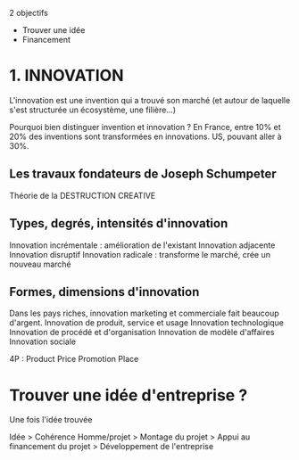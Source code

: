 2 objectifs 
- Trouver une idée
- Financement

# 1. INNOVATION

L'innovation est une invention qui a trouvé son marché
(et autour de laquelle s'est structurée un écosystème, une filière...)

Pourquoi bien distinguer invention et innovation ?
En France, entre 10% et 20% des inventions sont transformées en innovations.
US, pouvant aller à 30%.


## Les travaux fondateurs de Joseph Schumpeter
Théorie de la DESTRUCTION CREATIVE

## Types, degrés, intensités d'innovation
Innovation incrémentale : amélioration de l'existant
Innovation adjacente
Innovation disruptif
Innovation radicale : transforme le marché, crée un nouveau marché

## Formes, dimensions d'innovation
Dans les pays riches, innovation marketing et commerciale fait beaucoup d'argent.
Innovation de produit, service et usage
Innovation technologique
Innovation de procédé et d'organisation
Innovation de modèle d'affaires
Innovation sociale

4P : Product Price Promotion Place

# Trouver une idée d'entreprise ?
Une fois l'idée trouvée

Idée > Cohérence Homme/projet > Montage du projet > Appui au financement du projet > Développement de l'entreprise
